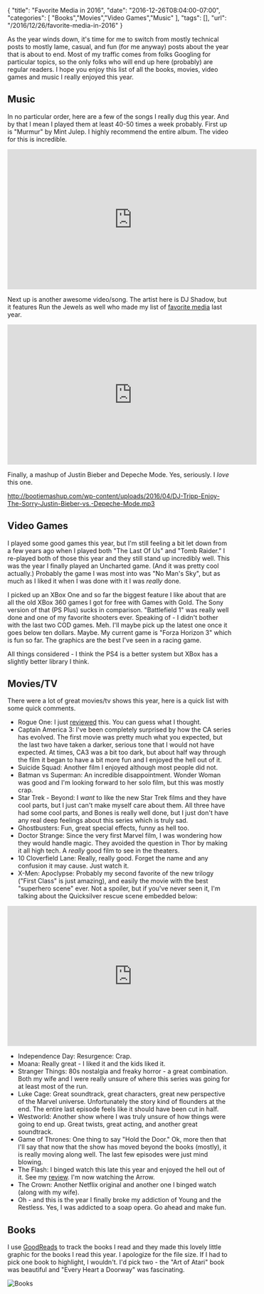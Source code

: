 
{
	"title": "Favorite Media in 2016",
	"date": "2016-12-26T08:04:00-07:00",
	"categories": [
		"Books","Movies","Video Games","Music"
	],
	"tags": [],
	"url": "/2016/12/26/favorite-media-in-2016"
}

As the year winds down, it's time for me to switch from mostly technical posts to mostly lame, casual, and fun (for me anyway) posts about the year that is about to end. Most of my traffic
comes from folks Googling for particular topics, so the only folks who will end up here (probably) are regular readers. I hope you enjoy this list of all the books, movies, video games and music I really enjoyed this year.

Music
---

In no particular order, here are a few of the songs I really dug this year. And by that I mean I played them at least 40-50 times a week probably. First up is "Murmur" by Mint Julep. I highly recommend the entire album. The video for this is incredible.

<iframe width="560" height="315" src="https://www.youtube.com/embed/FUDATUFP4g0?rel=0" frameborder="0" allowfullscreen></iframe>

Next up is another awesome video/song. The artist here is DJ Shadow, but it features Run the Jewels as well who made my list of [favorite media](https://www.raymondcamden.com/2015/12/22/my-year) last year.

<iframe width="560" height="315" src="https://www.youtube.com/embed/NUC2EQvdzmY?rel=0" frameborder="0" allowfullscreen></iframe>

Finally, a mashup of Justin Bieber and Depeche Mode. Yes, seriously. I *love* this one.

http://bootiemashup.com/wp-content/uploads/2016/04/DJ-Tripp-Enjoy-The-Sorry-Justin-Bieber-vs.-Depeche-Mode.mp3

Video Games
---

I played some good games this year, but I'm still feeling a bit let down from a few years ago when I played both "The Last Of Us" and "Tomb Raider." I re-played both of those this year and they still stand up incredibly well. This was the year I finally played an Uncharted game. (And it was pretty cool actually.) Probably the game I was most into was "No Man's Sky", but as much as I liked it when I was done with it I was *really* done. 

I picked up an XBox One and so far the biggest feature I like about that are all the old XBox 360 games I got for free with Games with Gold. The Sony version of that (PS Plus) sucks in comparison. "Battlefield 1" was really well done and one of my favorite shooters ever. Speaking of - I didn't bother with the last two COD games. Meh. I'll maybe pick up the latest one once it goes below ten dollars. Maybe. My current game is "Forza Horizon 3" which is fun so far. The graphics are the best I've seen in a racing game. 

All things considered - I think the PS4 is a better system but XBox has a slightly better library I think. 

Movies/TV
---

There were a lot of great movies/tv shows this year, here is a quick list with some quick comments.

* Rogue One: I just [reviewed](https://www.raymondcamden.com/2016/12/18/my-entirely-not-biased-review-of-rogue-one) this. You can guess what I thought.
* Captain America 3: I've been completely surprised by how the CA series has evolved. The first movie was pretty much what you expected, but the last two have taken a darker, serious tone that I would not have expected. At times, CA3 was a bit too dark, but about half way through the film it began to have a bit more fun and I enjoyed the hell out of it.
* Suicide Squad: Another film I enjoyed although most people did not. 
* Batman vs Superman: An incredible disappointment. Wonder Woman was good and I'm looking forward to her solo film, but this was mostly crap.
* Star Trek - Beyond: I *want* to like the new Star Trek films and they have cool parts, but I just can't make myself care about them. All three have had some cool parts, and Bones is really well done, but I just don't have any real deep feelings about this series which is truly sad. 
* Ghostbusters: Fun, great special effects, funny as hell too. 
* Doctor Strange: Since the very first Marvel film, I was wondering how they would handle magic. They avoided the question in Thor by making it all high tech. A *really* good film to see in the theaters. 
* 10 Cloverfield Lane: Really, really good. Forget the name and any confusion it may cause. Just watch it.
* X-Men: Apoclypse: Probably my second favorite of the new trilogy ("First Class" is just amazing), and easily the movie with the best "superhero scene" ever. Not a spoiler, but if you've never seen it, I'm talking about the Quicksilver rescue scene embedded below:

<iframe width="560" height="315" src="https://www.youtube.com/embed/4LIcOFvWqjk?rel=0" frameborder="0" allowfullscreen></iframe>

* Independence Day: Resurgence: Crap.
* Moana: Really great - I liked it and the kids liked it.
* Stranger Things: 80s nostalgia and freaky horror - a great combination. Both my wife and I were really unsure of where this series was going for at least most of the run. 
* Luke Cage: Great soundtrack, great characters, great new perspective of the Marvel universe. Unfortunately the story kind of flounders at the end. The entire last episode feels like it should have been cut in half. 
* Westworld: Another show where I was truly unsure of how things were going to end up. Great twists, great acting, and another great soundtrack. 
* Game of Thrones: One thing to say "Hold the Door." Ok, more then that I'll say that now that the show has moved beyond the books (mostly), it is really moving along well. The last few episodes were just mind blowing. 
* The Flash: I binged watch this late this year and enjoyed the hell out of it. See my [review](https://www.raymondcamden.com/2016/10/08/ive-fallen-in-love-with-the-flash). I'm now watching the Arrow. 
* The Crown: Another Netflix original and another one I binged watch (along with my wife). 
* Oh - and this is the year I finally broke my addiction of Young and the Restless. Yes, I was addicted to a soap opera. Go ahead and make fun.

Books
---

I use  [GoodReads](https://www.goodreads.com/) to track the books I read and they made
this lovely little graphic for the books I read this year. I apologize for the file size. If I had to pick one book to highlight, I wouldn't. I'd pick two - the "Art of Atari" book was beautiful and "Every Heart a Doorway" was fascinating. 

![Books](https://static.raymondcamden.com/images/2016/12/goodreads.jpg)